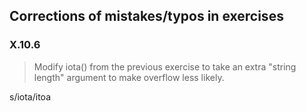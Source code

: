 ## Corrections of mistakes/typos in exercises

### X.10.6

> Modify iota() from the previous exercise to take an extra "string length"
> argument to make overflow less likely.

s/iota/itoa
